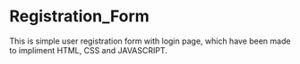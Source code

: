 # Registration_Form
This is simple user registration form with login page, which have been made to impliment HTML, CSS and JAVASCRIPT.
